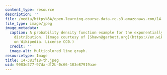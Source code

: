 ```yaml
---
content_type: resource
description: ''
file: /media/https%3A/open-learning-course-data-rc.s3.amazonaws.com/14-381-statistical-method-in-economics-fall-2018/9083e27797dadf2b0c66103e87919aae_14-381f18-th.jpeg
file_type: image/jpeg
image_metadata:
  caption: A probability density function example for the exponentially modified gaussian
    distribution. (Image courtesy of [Shawn@garbett.org](https://en.wikipedia.org/wiki/File:EMG_Distribution_PDF.png)
    on Wikipedia. License CC0.)
  credit: ''
  image-alt: Multicolored line graph.
resourcetype: Image
title: 14-381f18-th.jpeg
uid: 9083e277-97da-df2b-0c66-103e87919aae
---
```

